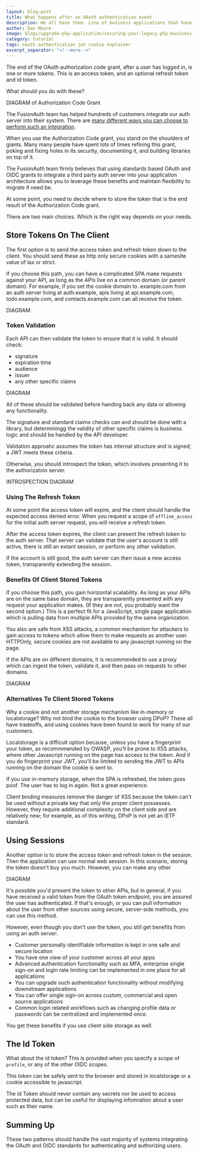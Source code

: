 ```yaml
---
layout: blog-post
title: What happens after an OAuth authentication event
description: We all have them. Line of business applications that have their own user datastore. How can you update them to use a centralized user datastore?
author: Dan Moore
image: blogs/upgrade-php-application/securing-your-legacy-php-business-application-with-oauth.png
category: tutorial
tags: oauth authentication jwt cookie explainer
excerpt_separator: "<!--more-->"
---
```


The end of the OAuth authorization code grant, after a user has logged in, is one or more tokens. This is an access token, and an optional refresh token and id token.

What should you do with these?

<!--more-->

DIAGRAM of Authorization Code Grant

The FusionAuth team has helped hundreds of customers integrate our auth server into their system. There are [many different ways you can choose to perform such an integration](/learn/expert-advice/authentication/login-authentication-workflows).

When you use the Authorization Code grant, you stand on the shoulders of giants. Many many people have spent lots of times refining this grant, poking and fixing holes in its security, documenting it, and building libraries on top of it.

The FusionAuth team firmly believes that using standards based OAuth and OIDC grants to integrate a third party auth server into your application architecture allows you to leverage these benefits and maintain flexibility to migrate if need be.

At some point, you need to decide where to store the token that is the end result of the Authorization Code grant. 

There are two main choices. Which is the right way depends on your needs.

## Store Tokens On The Client

The first option is to send the access token and refresh token down to the client. You should send these as http only secure cookies with a samesite value of lax or strict.

If you choose this path, you can have a complicated SPA make requests against your API, as long as the APIs live on a common domain (or parent domain). For example, if you set the cookie domain to .example.com from an auth server living at auth.example, apis living at api.example.com, todo.example.com, and contacts.example.com can all receive the token.

DIAGRAM

### Token Validation


Each API can then validate the token to ensure that it is valid. It should check:

* signature
* expiration time
* audience
* issuer
* any other specific claims

DIAGRAM

All of these should be validated before handing back any data or allowing any functionality.

The signature and standard claims checks can and should be done with a library, but determiningg the validity of other specific claims is business logic and should be handled by the API developer.

Validation approahc  assumes the token has internal structure and is signed; a JWT meets these criteria. 

Otherwise, you should introspect the token, which involves presenting it to the authorizatoin server.

INTROSPECTION DIAGRAM

### Using The Refresh Token

At some point the access token will expire, and the client should handle the expected access denied error. When you request a scope of `offline_access` for the initial auth server request, you will receive a refresh token.

After the access token expires, the client can present the refresh token to the auth server. That server can validate that the user's account is still active, there is still an extant session, or perform any other validation.

If the account is still good, the auth server can then issue a new access token, transparently extending the session.

### Benefits Of Client Stored Tokens

If you choose this path, you gain horizontal scalability. As long as your APIs are on the same base domain, they are transparently presented with any request your application makes. (If they are not, you probably want the second option.) This is a perfect fit for a JavaScript, single page application which is pulling data from multiple APIs provided by the same organization.

You also are safe from XSS attacks, a common mechanism for attackers to gain access to tokens which allow them to make requests as another user. HTTPOnly, secure cookies are not available to any javascript running on the page.

If the APIs are on different domains, it is recommended to use a proxy which can ingest the token, validate it, and then pass on requests to other domains.

DIAGRAM

### Alternatives To Client Stored Tokens

Why a cookie and not another storage mechanism like in-memory or localstorage? Why not bind the cookie to the browser using DPoP? These all have tradeoffs, and using cookies have been found to work for many of our customers.

Localstorage is a difficult option because, unless you have a fingerprint your token, as recommmended by OWASP, you'll be prone to XSS attacks, where other Javascript running on the page has access to the token. And if you do fingerprint your JWT, you'll be limited to sending the JWT to APIs running on the domain the cookie is sent to.

If you use in-memory storage, when the SPA is refreshed, the token goes poof. The user has to log in again. Not a great experience.

Client binding measures remove the danger of XSS because the token can't be used without a private key that only the proper client possesses. However, they require additional complexity on the client side and are relatively new; for example, as of this writing, DPoP is not yet an IETF standard. 

## Using Sessions

Another option is to store the access token and refresh token in the session. Then the application can use normal web session. In this scenario, storing the token doesn't buy you much. However, you can make any other 

DIAGRAM

It's possible you'd present the token to other APIs, but in general, if you have received a valid token from the OAuth token endpoint, you are assured the user has authenticated. If that's enough, or you can pull information about the user from other sources using secure, server-side methods, you can use this method.

However, even though you don't use the token, you still get benefits from using an auth server:

* Customer personally identifiable information is kept in one safe and secure location
* You have one view of your customer across all your apps
* Advanced authentication functionality such as MFA, enterprise single sign-on and login rate limiting can be implemented in one place for all applications
* You can upgrade such authentication functionality without modifying downstream applications
* You can offer single sign-on across custom, commercial and open source applications
* Common login related workflows such as changing profile data or passwords can be centralized and implemented once.

You get these benefits if you use client side storage as well.

## The Id Token

What about the id token? This is provided when you specify a scope of `profile`, or any of the other OIDC scopes.

This token can be safely sent to the browser and stored in localstorage or a cookie accessible to javascript.

The id Token should never contain any secrets nor be used to access protected data, but can be useful for displaying infomration about a user such as their name.

## Summing Up

These two patterns should handle the vast majority of systems integrating the OAuth and OIDC standards for authenticating and authorizing users.
